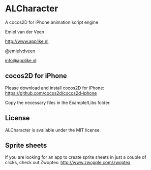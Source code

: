 # ALCharacter #

A cocos2D for iPhone animation script engine

Emiel van der Veen

http://www.applike.nl

[@emielvdveen](http://twitter.com/emielvdveen)

info@applike.nl

## cocos2D for iPhone ##

Please download and install cocos2D for iPhone: https://github.com/cocos2d/cocos2d-iphone

Copy the necessary files in the Example/Libs folder.


## License ##

ALCharacter is available under the MIT license.


## Sprite sheets ##

If you are looking for an app to create sprite sheets in just a couple of clicks, check out Zwoptex: http://www.zwopple.com/zwoptex